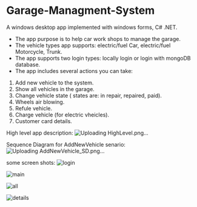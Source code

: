 # Garage-Managment-System

A windows desktop app implemented with windows forms, C# .NET.
- The app purpose is to help car work shops to manage the garage.
- The vehicle types app supports: electric/fuel Car,  electric/fuel Motorcycle, Trunk.
- The app supports two login types: locally login or login with mongoDB database.
- The app includes several actions you can take:
1) Add new vehicle to the system.
2) Show all vehicles in the garage.
3) Change vehicle state ( states are: in repair, repaired, paid).
4) Wheels air blowing.
5) Refule vehicle.
6) Charge vehicle (for electric vheicles).
7) Customer card details.

High level app description:
![Uploading HighLevel.png…]()

Sequence Diagram for AddNewVehicle senario:
![Uploading AddNewVehicle_SD.png…]()


some screen shots:
![login](https://user-images.githubusercontent.com/62330191/107613899-eed4b400-6c51-11eb-9d8f-3d955cfa3c2a.PNG)

![main](https://user-images.githubusercontent.com/62330191/107613901-ef6d4a80-6c51-11eb-94a8-27cba8aada8b.PNG)

![all](https://user-images.githubusercontent.com/62330191/107613902-ef6d4a80-6c51-11eb-9f7e-e060fe9e7fda.PNG)

![details](https://user-images.githubusercontent.com/62330191/107613903-f005e100-6c51-11eb-8749-f80bd45ecf33.PNG)
